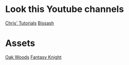 # Look this Youtube channels
[Chris' Tutorials](https://www.youtube.com/@ChrisTutorialsYT/featured)
[Bissash](https://www.youtube.com/@bissash05/videos)

# Assets
[Oak Woods](https://brullov.itch.io/oak-woods)
[Fantasy Knight ](https://aamatniekss.itch.io/fantasy-knight-free-pixelart-animated-character)